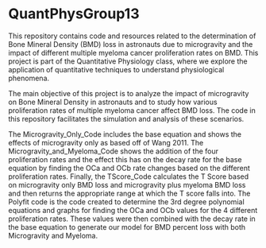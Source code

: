 # QuantPhysGroup13

This repository contains code and resources related to the determination of Bone Mineral Density (BMD) loss in astronauts due to microgravity and the impact of different multiple myeloma cancer proliferation rates on BMD. This project is part of the Quantitative Physiology class, where we explore the application of quantitative techniques to understand physiological phenomena.


The main objective of this project is to analyze the impact of microgravity on Bone Mineral Density in astronauts and to study how various proliferation rates of multiple myeloma cancer affect BMD loss. The code in this repository facilitates the simulation and analysis of these scenarios.


The Microgravity_Only_Code includes the base equation and shows the effects of microgravity only as based off of Wang 2011. The Microgravity_and_Myeloma_Code shows the addition of the four proliferation rates and the effect this has on the decay rate for the base equation by finding the OCa and OCb rate changes based on the different proliferation rates. Finally, the TScore_Code calculates the T Score based on microgravity only BMD loss and microgravity plus myeloma BMD loss and then returns the appropriate range at which the T score falls into. The Polyfit code is the code created to determine the 3rd degree polynomial equations and graphs for finding the OCa and OCb values for the 4 different proliferation rates. These values were then combined with the decay rate in the base equation to generate our model for BMD percent loss with both Microgravity and Myeloma.
